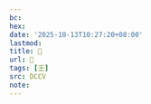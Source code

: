 ```yaml
---
bc:
hex:
date: '2025-10-13T10:27:20+08:00'
lastmod:
title: 􄄁
url: 􄄁
tags: [𡈼]
src: DCCV
note:
---
```

